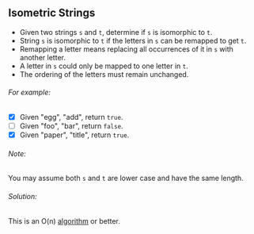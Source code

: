 ## Isometric Strings

- Given two strings `s` and `t`, determine if `s` is isomorphic to `t`.
- String `s` is isomorphic to `t` if the letters in `s` can be remapped to get `t`.
- Remapping a letter means replacing all occurrences of it in `s` with another letter.
- A letter in `s` could only be mapped to one letter in `t`.
- The ordering of the letters must remain unchanged.


###### For example:

- [x] Given "egg", "add", return `true`.
- [ ] Given "foo", "bar", return `false`.
- [x] Given "paper", "title", return `true`.

###### Note:

You may assume both `s` and `t` are lower case and have the same length.

###### Solution:

This is an O(n) [algorithm](https://ideone.com/4odPij) or better.





